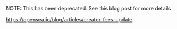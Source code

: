 NOTE: This has been deprecated. See this blog post for more details

https://opensea.io/blog/articles/creator-fees-update
